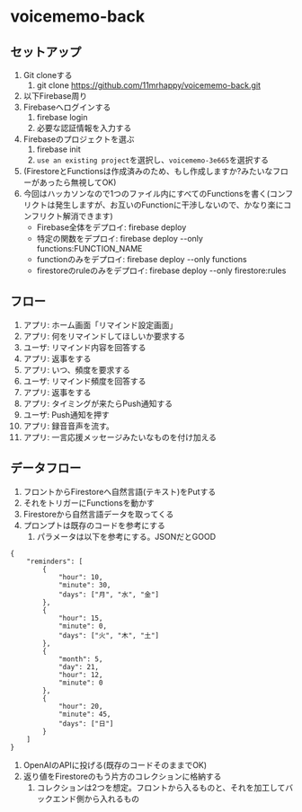 # voicememo-back

## セットアップ

1. Git cloneする
   1. git clone https://github.com/11mrhappy/voicememo-back.git
2. 以下Firebase周り
3. Firebaseへログインする
   1. firebase login
   2. 必要な認証情報を入力する
4. Firebaseのプロジェクトを選ぶ
   1. firebase init
   2. `use an existing project`を選択し、`voicememo-3e665`を選択する
5. (FirestoreとFunctionsは作成済みのため、もし作成しますか?みたいなフローがあったら無視してOK)
6. 今回はハッカソンなので1つのファイル内にすべてのFunctionsを書く(コンフリクトは発生しますが、お互いのFunctionに干渉しないので、かなり楽にコンフリクト解消できます)
   - Firebase全体をデプロイ: firebase deploy
   - 特定の関数をデプロイ: firebase deploy --only functions:FUNCTION_NAME
   - functionのみをデプロイ: firebase deploy --only functions
   - firestoreのruleのみをデプロイ: firebase deploy --only firestore:rules

## フロー

1. アプリ: ホーム画面「リマインド設定画面」
2. アプリ: 何をリマインドしてほしいか要求する
3. ユーザ: リマインド内容を回答する
4. アプリ: 返事をする
5. アプリ: いつ、頻度を要求する
6. ユーザ: リマインド頻度を回答する
7. アプリ: 返事をする
8. アプリ: タイミングが来たらPush通知する
9. ユーザ: Push通知を押す
10. アプリ: 録音音声を流す。
11. アプリ: 一言応援メッセージみたいなものを付け加える

## データフロー

1. フロントからFirestoreへ自然言語(テキスト)をPutする
2. それをトリガーにFunctionsを動かす
3. Firestoreから自然言語データを取ってくる
4. プロンプトは既存のコードを参考にする
   1. パラメータは以下を参考にする。JSONだとGOOD

```
{
    "reminders": [
        {
            "hour": 10,
            "minute": 30,
            "days": ["月", "水", "金"]
        },
        {
            "hour": 15,
            "minute": 0,
            "days": ["火", "木", "土"]
        },
        {
            "month": 5,
            "day": 21,
            "hour": 12,
            "minute": 0
        },
        {
            "hour": 20,
            "minute": 45,
            "days": ["日"]
        }
    ]
}
```

1. OpenAIのAPIに投げる(既存のコードそのままでOK)
2. 返り値をFirestoreのもう片方のコレクションに格納する
   1. コレクションは2つを想定。フロントから入るものと、それを加工してバックエンド側から入れるもの

